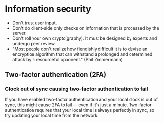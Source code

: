 # Information security

 * Don't trust user input.
 * Don't do client-side only checks on information that is processed by the server.
 * Don't roll your own crypto(graphy). It must be designed by experts and undergo peer review.
 * "Most people don't realize how fiendishly difficult it is to devise an encryption algorithm that can withstand a prolonged and determined attack by a resourceful opponent." (Phil Zimmermann)

## Two-factor authentication (2FA)

### Clock out of sync causing two-factor authentication to fail

If you have enabled two-factor authentication and your local clock is out of sync, this might cause 2FA to fail -- even if it's just a minute. Two-factor authentication requires that your local time is always perfectly in sync, so try updating your local time from the network.
